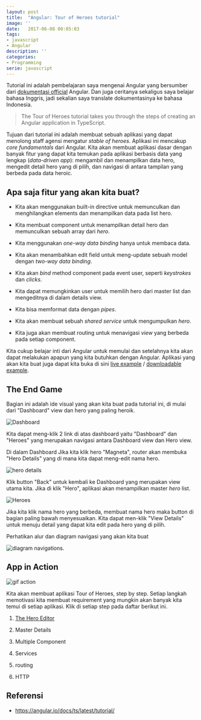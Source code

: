 ```yaml
---
layout: post
title:  "Angular: Tour of Heroes tutorial"
image: ''
date:   2017-06-08 00:05:03
tags:
- javascript
- Angular
description: ''
categories:
- Programming
serie: javascript
---
```


Tutorial ini adalah pembelajaran saya mengenai Angular yang bersumber dari [dokumentasi official](https://angular.io/docs/ts/latest/tutorial/) Angular. Dan juga ceritanya sekaligus saya belajar bahasa Inggris, jadi sekalian saya translate dokumentasinya ke bahasa Indonesia.

> The Tour of Heroes tutorial takes you through the steps of creating an Angular application in TypeScript.

Tujuan dari tutorial ini adalah membuat sebuah aplikasi yang dapat menolong staff agensi mengatur *stable of heroes*. Aplikasi ini mencakup *core fundamentals* dari Angular. Kita akan membuat aplikasi dasar dengan banyak fitur yang dapat kita temukan pada aplikasi berbasis data yang lengkap (*data-driven app*): mengambil dan menampilkan data hero, mengedit detail hero yang di pilih, dan navigasi di antara tampilan yang berbeda pada data heroic.

## Apa saja fitur yang akan kita buat?

- Kita akan menggunakan built-in directive untuk memunculkan dan menghilangkan elements dan menampilkan data pada list hero.

- Kita membuat component untuk menampilkan detail hero dan memunculkan sebuah array dari *hero*.

- Kita menggunakan *one-way data binding* hanya untuk membaca data.

- Kita akan menambahkan edit field untuk meng-update sebuah model dengan *two-way data binding*.

- Kita akan *bind* method component pada event user, seperti *keystrokes* dan *clicks*.

- Kita dapat memungkinkan user untuk memilih hero dari master list dan mengeditnya di dalam details view.

- Kita bisa memformat data dengan *pipes*.

- Kita akan membuat sebuah *shared service* untuk mengumpulkan *hero*.

- Kita juga akan membuat routing untuk menavigasi *view* yang berbeda pada setiap component.

Kita cukup belajar inti dari Angular untuk memulai dan setelahnya kita akan dapat melakukan apapun yang kita butuhkan dengan Angular. Aplikasi yang akan kita buat juga dapat kita buka di sini [live example](https://angular.io/resources/live-examples/toh-6/ts/eplnkr.html) / [downloadable example](https://angular.io/resources/zips/toh-6/toh-6.zip).

## The End Game

Bagian ini adalah ide visual yang akan kita buat pada tutorial ini, di mulai dari "Dashboard" view dan hero yang paling heroik.

![Dashboard](https://angular.io/resources/images/devguide/toh/heroes-dashboard-1.png)

Kita dapat meng-klik 2 link di atas dashboard yaitu "Dashboard" dan "Heroes" yang merupakan navigasi antara Dashboard view dan Hero view.

Di dalam Dashboard Jika kita klik hero "Magneta", router akan membuka "Hero Details" yang di mana kita dapat meng-edit nama hero.

![hero details](https://angular.io/resources/images/devguide/toh/hero-details-1.png)

Klik button "Back" untuk kembali ke Dashboard yang merupakan view utama kita. Jika di klik "Hero", aplikasi akan menampilkan master *hero* list.

![Heroes](https://angular.io/resources/images/devguide/toh/heroes-list-2.png)

Jika kita klik nama hero yang berbeda, membuat nama hero maka button di bagian paling bawah menyesuaikan. Kita dapat men-klik "View Details" untuk menuju detail yang dapat kita edit pada hero yang di pilih.

Perhatikan alur dan diagram navigasi yang akan kita buat

![diagram navigations](https://angular.io/resources/images/devguide/toh/nav-diagram.png).

## App in Action

![gif action](https://angular.io/resources/images/devguide/toh/toh-anim.gif)

Kita akan membuat aplikasi Tour of Heroes, step by step. Setiap langkah memotivasi kita membuat requirement yang mungkin akan banyak kita temui di setiap aplikasi. Klik di setiap step pada daftar berikut ini.

1. [The Hero Editor](http://ekaprasasti.com/the-hero-editor/)

2. Master Details

3. Multiple Component

4. Services

5. routing

6. HTTP

## Referensi

- https://angular.io/docs/ts/latest/tutorial/
